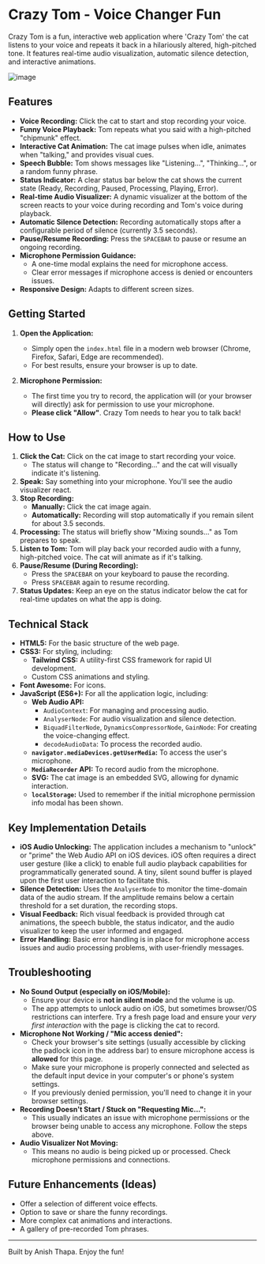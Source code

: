 

# Crazy Tom - Voice Changer Fun

Crazy Tom is a fun, interactive web application where 'Crazy Tom' the cat listens to your voice and repeats it back in a hilariously altered, high-pitched tone. It features real-time audio visualization, automatic silence detection, and interactive animations.

![image](https://github.com/user-attachments/assets/411b56e1-cc38-483e-84ad-d5849647973a)

## Features

*   **Voice Recording:** Click the cat to start and stop recording your voice.
*   **Funny Voice Playback:** Tom repeats what you said with a high-pitched "chipmunk" effect.
*   **Interactive Cat Animation:** The cat image pulses when idle, animates when "talking," and provides visual cues.
*   **Speech Bubble:** Tom shows messages like "Listening...", "Thinking...", or a random funny phrase.
*   **Status Indicator:** A clear status bar below the cat shows the current state (Ready, Recording, Paused, Processing, Playing, Error).
*   **Real-time Audio Visualizer:** A dynamic visualizer at the bottom of the screen reacts to your voice during recording and Tom's voice during playback.
*   **Automatic Silence Detection:** Recording automatically stops after a configurable period of silence (currently 3.5 seconds).
*   **Pause/Resume Recording:** Press the `SPACEBAR` to pause or resume an ongoing recording.
*   **Microphone Permission Guidance:**
    *   A one-time modal explains the need for microphone access.
    *   Clear error messages if microphone access is denied or encounters issues.
*   **Responsive Design:** Adapts to different screen sizes.

## Getting Started

1.  **Open the Application:**
    *   Simply open the `index.html` file in a modern web browser (Chrome, Firefox, Safari, Edge are recommended).
    *   For best results, ensure your browser is up to date.

2.  **Microphone Permission:**
    *   The first time you try to record, the application will (or your browser will directly) ask for permission to use your microphone.
    *   **Please click "Allow"**. Crazy Tom needs to hear you to talk back!

## How to Use

1.  **Click the Cat:** Click on the cat image to start recording your voice.
    *   The status will change to "Recording..." and the cat will visually indicate it's listening.
2.  **Speak:** Say something into your microphone. You'll see the audio visualizer react.
3.  **Stop Recording:**
    *   **Manually:** Click the cat image again.
    *   **Automatically:** Recording will stop automatically if you remain silent for about 3.5 seconds.
4.  **Processing:** The status will briefly show "Mixing sounds..." as Tom prepares to speak.
5.  **Listen to Tom:** Tom will play back your recorded audio with a funny, high-pitched voice. The cat will animate as if it's talking.
6.  **Pause/Resume (During Recording):**
    *   Press the `SPACEBAR` on your keyboard to pause the recording.
    *   Press `SPACEBAR` again to resume recording.
7.  **Status Updates:** Keep an eye on the status indicator below the cat for real-time updates on what the app is doing.

## Technical Stack

*   **HTML5:** For the basic structure of the web page.
*   **CSS3:** For styling, including:
    *   **Tailwind CSS:** A utility-first CSS framework for rapid UI development.
    *   Custom CSS animations and styling.
*   **Font Awesome:** For icons.
*   **JavaScript (ES6+):** For all the application logic, including:
    *   **Web Audio API:**
        *   `AudioContext`: For managing and processing audio.
        *   `AnalyserNode`: For audio visualization and silence detection.
        *   `BiquadFilterNode`, `DynamicsCompressorNode`, `GainNode`: For creating the voice-changing effect.
        *   `decodeAudioData`: To process the recorded audio.
    *   **`navigator.mediaDevices.getUserMedia`:** To access the user's microphone.
    *   **`MediaRecorder` API:** To record audio from the microphone.
    *   **SVG:** The cat image is an embedded SVG, allowing for dynamic interaction.
    *   **`localStorage`:** Used to remember if the initial microphone permission info modal has been shown.

## Key Implementation Details

*   **iOS Audio Unlocking:** The application includes a mechanism to "unlock" or "prime" the Web Audio API on iOS devices. iOS often requires a direct user gesture (like a click) to enable full audio playback capabilities for programmatically generated sound. A tiny, silent sound buffer is played upon the first user interaction to facilitate this.
*   **Silence Detection:** Uses the `AnalyserNode` to monitor the time-domain data of the audio stream. If the amplitude remains below a certain threshold for a set duration, the recording stops.
*   **Visual Feedback:** Rich visual feedback is provided through cat animations, the speech bubble, the status indicator, and the audio visualizer to keep the user informed and engaged.
*   **Error Handling:** Basic error handling is in place for microphone access issues and audio processing problems, with user-friendly messages.

## Troubleshooting

*   **No Sound Output (especially on iOS/Mobile):**
    *   Ensure your device is **not in silent mode** and the volume is up.
    *   The app attempts to unlock audio on iOS, but sometimes browser/OS restrictions can interfere. Try a fresh page load and ensure your *very first interaction* with the page is clicking the cat to record.
*   **Microphone Not Working / "Mic access denied":**
    *   Check your browser's site settings (usually accessible by clicking the padlock icon in the address bar) to ensure microphone access is **allowed** for this page.
    *   Make sure your microphone is properly connected and selected as the default input device in your computer's or phone's system settings.
    *   If you previously denied permission, you'll need to change it in your browser settings.
*   **Recording Doesn't Start / Stuck on "Requesting Mic...":**
    *   This usually indicates an issue with microphone permissions or the browser being unable to access any microphone. Follow the steps above.
*   **Audio Visualizer Not Moving:**
    *   This means no audio is being picked up or processed. Check microphone permissions and connections.

## Future Enhancements (Ideas)

*   Offer a selection of different voice effects.
*   Option to save or share the funny recordings.
*   More complex cat animations and interactions.
*   A gallery of pre-recorded Tom phrases.

---

Built by Anish Thapa. Enjoy the fun!
